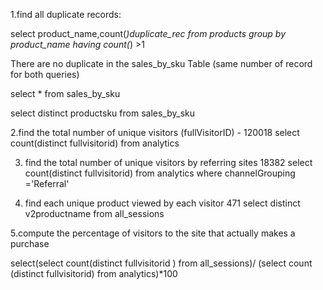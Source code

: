 1.find all duplicate records:

select product_name,count(*)duplicate_rec from products group by product_name having count(*) >1

There are no duplicate in the sales_by_sku Table (same number of record for both queries)

select * from sales_by_sku

select distinct productsku from sales_by_sku


2.find the total number of unique visitors (fullVisitorID) - 
120018
select count(distinct fullvisitorid) from analytics

3. find the total number of unique visitors by referring sites 
18382
select count(distinct fullvisitorid) from analytics where channelGrouping ='Referral'


4. find each unique product viewed by each visitor 
471
select distinct v2productname from all_sessions

 5.compute the percentage of visitors to the site that actually makes a purchase

select(select count(distinct fullvisitorid ) from all_sessions)/
(select count (distinct fullvisitorid) from analytics)*100
